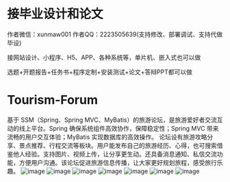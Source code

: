 # 接毕业设计和论文
作者微信：xunmaw001  作者QQ：2223505639(支持修改、部署调试、支持代做毕设)

接网站设计、小程序、H5、APP、各种系统等，单片机、嵌入式也可以做

选题+开题报告+任务书+程序定制+安装测试+论文+答辩PPT都可以做
# Tourism-Forum
基于 SSM（Spring、Spring MVC、MyBatis）的旅游论坛，是旅游爱好者交流互动的线上平台。Spring 确保系统组件高效协作，保障稳定性；Spring MVC 带来流畅的用户交互体验；MyBatis 实现数据库的高效操作。  论坛设有旅游攻略分享、景点推荐、行程交流等板块。用户能发布自己的旅游经历、心得，也可搜索借鉴他人经验。支持图片、视频上传，让分享更生动。还具备消息通知、私信交流功能，方便用户沟通。该论坛促进旅游信息传播，让大家更好规划旅程，感受旅行乐趣。 
![image](https://github.com/user-attachments/assets/9047e445-aa71-4ebf-943a-c2b5ccb5f1f0)
![image](https://github.com/user-attachments/assets/5ece3f00-18f4-4d4e-a907-1949f0a4203f)
![image](https://github.com/user-attachments/assets/876011d4-88f6-45e6-8bdc-2946e0f08021)
![image](https://github.com/user-attachments/assets/dff5b159-4491-41d5-8e2a-6ca665c7a837)
![image](https://github.com/user-attachments/assets/57eb8b76-2149-4389-9688-fe200ef55ffe)
![image](https://github.com/user-attachments/assets/20d4cf54-9e21-4715-bc48-508c7c7cb08d)
![image](https://github.com/user-attachments/assets/4ca8a117-f450-4ae3-81d8-ce119a44a887)
